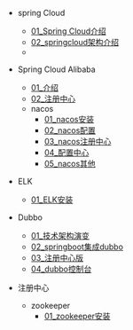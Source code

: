 
[//]: &lt;> "springCloud全家桶介绍"
- spring Cloud
  - [01_Spring Cloud介绍](springCloud/01SpringCloud介绍.md)
  - [02_springcloud架构介绍](springCloud/02springcloud架构介绍.md)
  - []()
- Spring Cloud Alibaba
  - [01_介绍](springCloud/springCloudAlibaba/介绍.md)
  - [02_注册中心](springCloud/springCloudAlibaba/注册中心.md)
  - nacos
    - [01_nacos安装](springCloud/springCloudAlibaba/nacos/nacos安装.md)
    - [02_nacos配置](springCloud/springCloudAlibaba/nacos/nacos配置.md)
    - [03_nacos注册中心](springCloud/springCloudAlibaba/nacos/nacos注册中心.md)
    - [04_配置中心](springCloud/springCloudAlibaba/nacos/nacos配置中心.md)
    - [05_nacos其他](springCloud/springCloudAlibaba/nacos/nacos其他.md)

- ELK
  - [01_ELK安装](springCloud/ELK/01EKL安装.md)

- Dubbo
  - [01_技术架构演变](springCloud/dubbo/01技术架构演变.md)
  - [02_springboot集成dubbo](springCloud/dubbo/02springboot集成dubbo.md)
  - [03_注册中心版](springCloud/dubbo/03注册中心版.md)
  - [04_dubbo控制台](springCloud/dubbo/04dubbo控制台.md)

- 注册中心
  - zookeeper
    - [01_zookeeper安装](springCloud/注册中心/zookeeper/01zookeeper安装.md)